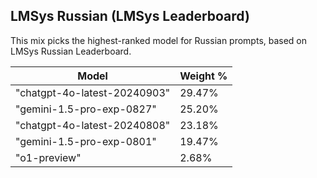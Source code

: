 ## LMSys Russian (LMSys Leaderboard)

This mix picks the highest-ranked model for Russian prompts, based on LMSys Russian Leaderboard.

| Model | Weight % |
|-------|----------|
| "chatgpt-4o-latest-20240903" | 29.47% |
| "gemini-1.5-pro-exp-0827" | 25.20% |
| "chatgpt-4o-latest-20240808" | 23.18% |
| "gemini-1.5-pro-exp-0801" | 19.47% |
| "o1-preview" | 2.68% |
